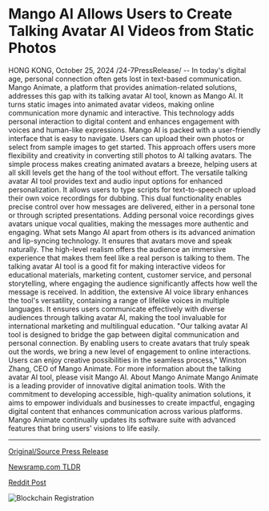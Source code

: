 # Mango AI Allows Users to Create Talking Avatar AI Videos from Static Photos

HONG KONG, October 25, 2024 /24-7PressRelease/ -- In today's digital age, personal connection often gets lost in text-based communication. Mango Animate, a platform that provides animation-related solutions, addresses this gap with its talking avatar AI tool, known as Mango AI. It turns static images into animated avatar videos, making online communication more dynamic and interactive. This technology adds personal interaction to digital content and enhances engagement with voices and human-like expressions.  Mango AI is packed with a user-friendly interface that is easy to navigate. Users can upload their own photos or select from sample images to get started. This approach offers users more flexibility and creativity in converting still photos to AI talking avatars. The simple process makes creating animated avatars a breeze, helping users at all skill levels get the hang of the tool without effort.  The versatile talking avatar AI tool provides text and audio input options for enhanced personalization. It allows users to type scripts for text-to-speech or upload their own voice recordings for dubbing. This dual functionality enables precise control over how messages are delivered, either in a personal tone or through scripted presentations. Adding personal voice recordings gives avatars unique vocal qualities, making the messages more authentic and engaging.  What sets Mango AI apart from others is its advanced animation and lip-syncing technology. It ensures that avatars move and speak naturally. The high-level realism offers the audience an immersive experience that makes them feel like a real person is talking to them. The talking avatar AI tool is a good fit for making interactive videos for educational materials, marketing content, customer service, and personal storytelling, where engaging the audience significantly affects how well the message is received.  In addition, the extensive AI voice library enhances the tool's versatility, containing a range of lifelike voices in multiple languages. It ensures users communicate effectively with diverse audiences through talking avatar AI, making the tool invaluable for international marketing and multilingual education.  "Our talking avatar AI tool is designed to bridge the gap between digital communication and personal connection. By enabling users to create avatars that truly speak out the words, we bring a new level of engagement to online interactions. Users can enjoy creative possibilities in the seamless process," Winston Zhang, CEO of Mango Animate.  For more information about the talking avatar AI tool, please visit Mango AI.  About Mango Animate Mango Animate is a leading provider of innovative digital animation tools. With the commitment to developing accessible, high-quality animation solutions, it aims to empower individuals and businesses to create impactful, engaging digital content that enhances communication across various platforms. Mango Animate continually updates its software suite with advanced features that bring users' visions to life easily. 

---

[Original/Source Press Release](https://www.24-7pressrelease.com/press-release/515590/mango-ai-allows-users-to-create-talking-avatar-ai-videos-from-static-photos)
                    

[Newsramp.com TLDR](https://newsramp.com/curated-news/mango-animate-launches-revolutionary-talking-avatar-ai-tool-for-enhanced-online-communication/eb3947ac779bc698647bfdaf5eee9e75) 

 



[Reddit Post](https://www.reddit.com/r/MarketingNewsramp/comments/1gbok0t/mango_animate_launches_revolutionary_talking/) 



![Blockchain Registration](https://cdn.newsramp.app/24-7PressRelease/qrcode/2410/25/healv9Hw.webp)